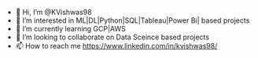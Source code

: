 - 👋 Hi, I’m @KVishwas98
- 👀 I’m interested in ML|DL|Python|SQL|Tableau|Power Bi| based projects
- 🌱 I’m currently learning GCP|AWS
- 💞️ I’m looking to collaborate on Data Sceince based projects
- 📫 How to reach me https://www.linkedin.com/in/kvishwas98/

<!---
KVishwas98/KVishwas98 is a ✨ special ✨ repository because its `README.md` (this file) appears on your GitHub profile.
You can click the Preview link to take a look at your changes.
--->

